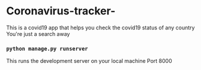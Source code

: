 # Coronavirus-tracker-

This is a covid19 app that helps you check the covid19 status of any country
You're just a search away 

### `python manage.py runserver`

This runs the development server on your local machine 
Port 8000
